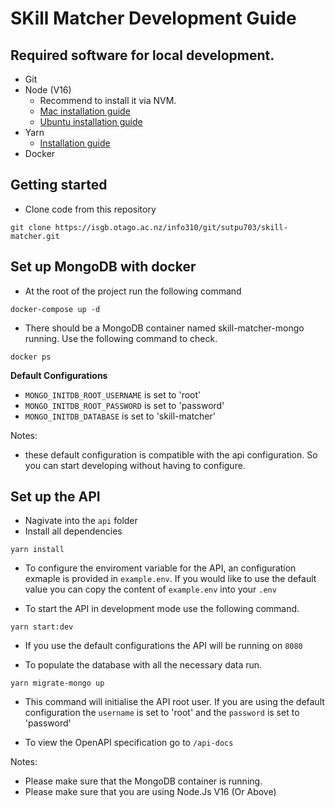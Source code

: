 # SKill Matcher Development Guide

## Required software for local development.
- Git
- Node (V16)
  - Recommend to install it via NVM.
  - [Mac installation guide](https://collabnix.com/how-to-install-and-configure-nvm-on-mac-os/)
  - [Ubuntu installation guide](https://tecadmin.net/how-to-install-nvm-on-ubuntu-20-04/)
- Yarn
  - [Installation guide](https://classic.yarnpkg.com/lang/en/docs/install/#mac-stable)
- Docker

## Getting started 

- Clone code from this repository

```{bash}
git clone https://isgb.otago.ac.nz/info310/git/sutpu703/skill-matcher.git
```

## Set up MongoDB with docker
- At the root of the project run the following command
```{bash}
docker-compose up -d
```

- There should be a MongoDB container named skill-matcher-mongo running. Use the following command to check.

```{bash}
docker ps
```

**Default Configurations**
- `MONGO_INITDB_ROOT_USERNAME` is set to 'root'
- `MONGO_INITDB_ROOT_PASSWORD` is set to 'password'
- `MONGO_INITDB_DATABASE` is set to 'skill-matcher'

Notes: 
- these default configuration is compatible with the api configuration. So you can start developing without having to configure. 

## Set up the API

- Nagivate into the `api` folder
- Install all dependencies
```{bash}
yarn install
```
- To configure the enviroment variable for the API, an configuration exmaple is provided in `example.env`. If you would like to use the default value you can copy the content of `example.env` into your `.env`

- To start the API in development mode use the following command.

```{bash}
yarn start:dev
```
- If you use the default configurations the API will be running on `8080`

- To populate the database with all the necessary data run.

```{bash}
yarn migrate-mongo up
```
- This command will initialise the API root user. If you are using the default configuration the `username` is set to 'root' and the `password` is set to 'password'

- To view the OpenAPI specification go to `/api-docs`


Notes: 
- Please make sure that the MongoDB container is running.
- Please make sure that you are using Node.Js V16 (Or Above)




